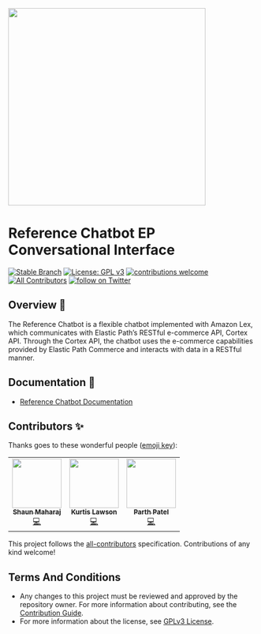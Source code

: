 <img src="https://www.elasticpath.com/themes/custom/bootstrap_sass/logo.svg" alt="" width="400" />

# Reference Chatbot EP Conversational Interface

[![Stable Branch](https://img.shields.io/badge/stable%20branch-master-blue.svg)](https://github.com/elasticpath/lex-chatbot)
[![License: GPL v3](https://img.shields.io/badge/License-GPLv3-blue.svg)](https://www.gnu.org/licenses/gpl-3.0)
[![contributions welcome](https://img.shields.io/badge/contributions-welcome-brightgreen.svg?style=flat)](https://github.com/elasticpath/lex-chatbot/issues)
[![All Contributors](https://img.shields.io/badge/all_contributors-1-orange.svg?style=flat-square)](#contributors-)
[![follow on Twitter](https://img.shields.io/twitter/follow/elasticpath?style=social&logo=twitter)](https://twitter.com/intent/follow?screen_name=elasticpath)

## Overview 🚀

The Reference Chatbot is a flexible chatbot implemented with Amazon Lex, which communicates with Elastic Path’s RESTful e-commerce API, Cortex API. Through the Cortex API, the chatbot uses the e-commerce capabilities provided by Elastic Path Commerce and interacts with data in a RESTful manner.

## Documentation 📖

- [Reference Chatbot Documentation](https://documentation.elasticpath.com/chatbot/index.html)

## Contributors ✨

Thanks goes to these wonderful people ([emoji key](https://allcontributors.org/docs/en/emoji-key)):

<!-- ALL-CONTRIBUTORS-LIST:START - Do not remove or modify this section -->
<!-- prettier-ignore-start -->
<!-- markdownlint-disable -->
<table>
  <tr>
    <td align="center"><a href="https://github.com/shaunmaharaj"><img src="https://avatars3.githubusercontent.com/u/39800563?v=4" width="100px;" alt=""/><br /><sub><b>Shaun Maharaj</b></sub></a><br /><a href="https://github.com/elasticpath/lex-chatbot/commits?author=shaunmaharaj" title="Code">💻</a></td>
    <td align="center"><a href="https://github.com/KurtisLawson"><img src="https://avatars3.githubusercontent.com/u/35927596?v=4" width="100px;" alt=""/><br /><sub><b>Kurtis Lawson</b></sub></a><br /><a href="https://github.com/elasticpath/lex-chatbot/commits?author=KurtisLawson" title="Code">💻</a></td>
    <td align="center"><a href="https://github.com/parthpp"><img src="https://avatars3.githubusercontent.com/u/3318934?v=4" width="100px;" alt=""/><br /><sub><b>Parth Patel</b></sub></a><br /><a href="https://github.com/elasticpath/lex-chatbot/commits?author=parthpp" title="Code">💻</a></td>
  </tr>
</table>

<!-- markdownlint-enable -->
<!-- prettier-ignore-end -->
<!-- ALL-CONTRIBUTORS-LIST:END -->

This project follows the [all-contributors](https://github.com/all-contributors/all-contributors) specification. Contributions of any kind welcome!

## Terms And Conditions

- Any changes to this project must be reviewed and approved by the repository owner. For more information about contributing, see the [Contribution Guide](https://github.com/elasticpath/lex-chatbot/blob/master/.github/CONTRIBUTING.md).
- For more information about the license, see [GPLv3 License](https://github.com/elasticpath/lex-chatbot/blob/master/LICENSE).
